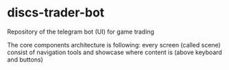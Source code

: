 # discs-trader-bot
Repository of the telegram bot (UI) for game trading

The core components architecture is following: every screen (called scene) consist of navigation tools
and showcase where content is (above keyboard and buttons)